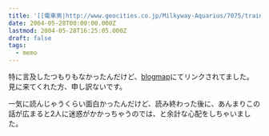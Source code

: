 ```yaml
---
title: '[[電車男|http://www.geocities.co.jp/Milkyway-Aquarius/7075/trainman1.html]]'
date: 2004-05-28T00:00:00.000Z
lastmod: 2004-05-28T16:25:05.000Z
draft: false
tags:
  - memo
---
```


特に言及したつもりもなかったんだけど、[blogmap](http://bm.ishinao.net/detail.html/3298255)にてリンクされてました。 見に来てくれた方、申し訳ないです。

一気に読んじゃうくらい面白かったんだけど、読み終わった後に、あんまりこの話が広まると2人に迷惑がかかっちゃうのでは、と余計な心配をしちゃいました。
